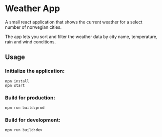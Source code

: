 # Weather App

A small react application that shows the current weather for a select number of norwegian cities.

The app lets you sort and filter the weather data by city name, temperature, rain and wind conditions.

## Usage

### Initialize the application:

```
npm install
npm start
```

### Build for production:

```
npm run build:prod
```

### Build for development:

```
npm run build:dev
```
